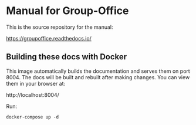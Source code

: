 Manual for Group-Office
=======================

This is the source repository for the manual:

https://groupoffice.readthedocs.io/

Building these docs with Docker
-------------------------------

This image automatically builds the documentation and serves them on port 8004.
The docs will be built and rebuilt after making changes. You can view them in your
browser at:

http://localhost:8004/

Run:

```
docker-compose up -d
```

